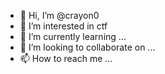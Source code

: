 - 👋 Hi, I’m @crayon0
- 👀 I’m interested in ctf
- 🌱 I’m currently learning ...
- 💞️ I’m looking to collaborate on ...
- 📫 How to reach me ...

<!---
crayon0/crayon0 is a ✨ special ✨ repository because its `README.md` (this file) appears on your GitHub profile.
You can click the Preview link to take a look at your changes.
--->
